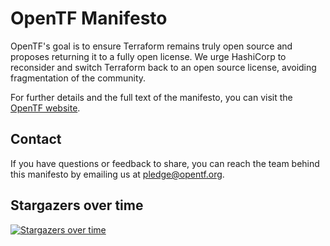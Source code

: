 # OpenTF Manifesto

OpenTF's goal is to ensure Terraform remains truly open source and proposes returning it to a fully open license. We urge HashiCorp to reconsider and switch Terraform back to an open source license, avoiding fragmentation of the community.

For further details and the full text of the manifesto, you can visit the [OpenTF website](https://opentf.org).

## Contact

If you have questions or feedback to share, you can reach the team behind this manifesto by emailing us at [pledge@opentf.org](mailto:pledge@opentf.org).


## Stargazers over time

[![Stargazers over time](https://starchart.cc/opentffoundation/manifesto.svg)](https://starchart.cc/opentffoundation/manifesto)

